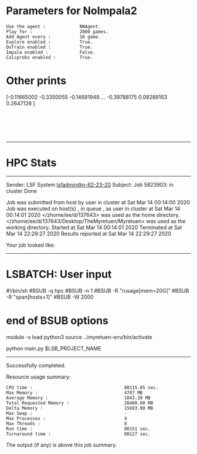 # Parameters for NoImpala2

    Use the agent :             NNAgent.
    Play for :                  2000 games.
    Add Agent every :           10 game.
    Explore enabled :           True.
    DoTrain enabled :           True.
    Impala enabled :            False.
    Calcprobs enabled :         True.

# Other prints

[-0.11665002 -0.3350055  -0.14691949 ... -0.39788175  0.08289163
  0.2647126 ]

 <br /> 
 <br /> 
 <br /> 
 <br />

---------------------------------------------------------------------------------------------------------------------

# HPC Stats


------------------------------------------------------------
Sender: LSF System <lsfadmin@n-62-23-20>
Subject: Job 5823903: <NNAgent4NoImpala2> in cluster <dcc> Done

Job <NNAgent4NoImpala2> was submitted from host <n-62-30-6> by user <s183905> in cluster <dcc> at Sat Mar 14 00:14:00 2020
Job was executed on host(s) <n-62-23-20>, in queue <hpc>, as user <s183905> in cluster <dcc> at Sat Mar 14 00:14:01 2020
</zhome/ee/d/137643> was used as the home directory.
</zhome/ee/d/137643/Desktop/TheMyretuen/Myretuen> was used as the working directory.
Started at Sat Mar 14 00:14:01 2020
Terminated at Sat Mar 14 22:29:27 2020
Results reported at Sat Mar 14 22:29:27 2020

Your job looked like:

------------------------------------------------------------
# LSBATCH: User input
#!/bin/sh
#BSUB -q hpc
#BSUB -n 1
#BSUB -R "rusage[mem=20G]"
#BSUB -R "span[hosts=1]"
#BSUB -W 2000
# end of BSUB options

module -s load python3
source ../myretuen-env/bin/activate

python main.py $LSB_PROJECT_NAME


------------------------------------------------------------

Successfully completed.

Resource usage summary:

    CPU time :                                   80115.05 sec.
    Max Memory :                                 4787 MB
    Average Memory :                             1843.39 MB
    Total Requested Memory :                     20480.00 MB
    Delta Memory :                               15693.00 MB
    Max Swap :                                   -
    Max Processes :                              4
    Max Threads :                                8
    Run time :                                   80151 sec.
    Turnaround time :                            80127 sec.

The output (if any) is above this job summary.

